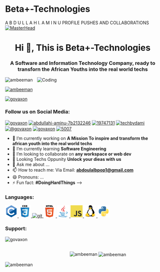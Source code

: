 # Beta+-Technologies
A B D U L L A H I. A M I N U PROFILE PUSHES AND COLLABORATIONS
[![MasterHead](https://as2.ftcdn.net/v2/jpg/02/78/37/47/1000_F_278374738_ypRn0utOVnebuhmpSrDiwkzFsdqEm0aa.jpg)](https://rishavchanda.io)
<h1 align="center">Hi 👋, This is Beta+-Technologies</h1>
<h3 align="center">A Software and Information Technology Company, ready to transforn the African Youths into the real world techs</h3>
<img align="right" alt="Coding" width="400" src="https://media4.giphy.com/media/qgQUggAC3Pfv687qPC/giphy.gif">


<p align="left"> <img src="https://komarev.com/ghpvc/?username=ambeeman&label=Profile%20views&color=0e75b6&style=flat" alt="ambeeman" /> </p>

<p align="left"> <a href="https://github.com/ryo-ma/github-profile-trophy"><img src="https://github-profile-trophy.vercel.app/?username=ambeeman" alt="ambeeman" /></a> </p>

<p align="left"> <a href="https://twitter.com/govaxon" target="blank"><img src="https://img.shields.io/twitter/follow/govaxon?logo=twitter&style=for-the-badge" alt="govaxon" /></a> </p>

<h3 align="left">Follow us on Social Media:</h3>
<p align="left">
<a href="https://twitter.com/govaxon" target="blank"><img align="center" src="https://raw.githubusercontent.com/rahuldkjain/github-profile-readme-generator/master/src/images/icons/Social/twitter.svg" alt="govaxon" height="30" width="40" /></a>
<a href="https://linkedin.com/in/abdullahi-aminu-7b2132246" target="blank"><img align="center" src="https://raw.githubusercontent.com/rahuldkjain/github-profile-readme-generator/master/src/images/icons/Social/linked-in-alt.svg" alt="abdullahi-aminu-7b2132246" height="30" width="40" /></a>
<a href="https://stackoverflow.com/users/19747131" target="blank"><img align="center" src="https://raw.githubusercontent.com/rahuldkjain/github-profile-readme-generator/master/src/images/icons/Social/stack-overflow.svg" alt="19747131" height="30" width="40" /></a>
<a href="https://instagram.com/govaxon" target="blank"><img align="center" src="https://raw.githubusercontent.com/rahuldkjain/github-profile-readme-generator/master/src/images/icons/Social/instagram.svg" alt="techbydami" height="30" width="40" /></a>
<a href="https://hashnode.com/@govaxon" target="blank"><img align="center" src="https://raw.githubusercontent.com/rahuldkjain/github-profile-readme-generator/master/src/images/icons/Social/hashnode.svg" alt="@govaxon" height="30" width="40" /></a>
<a href="https://www.youtube.com/c/govaxon" target="blank"><img align="center" src="https://raw.githubusercontent.com/rahuldkjain/github-profile-readme-generator/master/src/images/icons/Social/youtube.svg" alt="govaxon" height="30" width="40" /></a>
<a href="https://discord.gg/5007" target="blank"><img align="center" src="https://raw.githubusercontent.com/rahuldkjain/github-profile-readme-generator/master/src/images/icons/Social/discord.svg" alt="5007" height="30" width="40" /></a>
</p>

- 🔭 I’m currently working on **A Mission To inspire and transform the african youth into the real world techs**
- 🌱 I’m currently learning **Software Engineering**
- 👯 I’m looking to collaborate on **any workspace or web dev**
- 🤔 Looking Techs Oppunity **Unlock your dieas with us**
- 💬 Ask me about ...
- 📫 How to reach me: Via Email: **abdoulalbpop1@gmail.com**
- 😄 Pronouns: ...
- ⚡ Fun fact: **#DoingHardThings**
-->

<h3 align="left">Languages:</h3>
<p align="left"> <a href="https://www.cprogramming.com/" target="_blank" rel="noreferrer"> <img src="https://raw.githubusercontent.com/devicons/devicon/master/icons/c/c-original.svg" alt="c" width="40" height="40"/> </a> <a href="https://www.w3schools.com/css/" target="_blank" rel="noreferrer"> <img src="https://raw.githubusercontent.com/devicons/devicon/master/icons/css3/css3-original-wordmark.svg" alt="css3" width="40" height="40"/> </a> <a href="https://git-scm.com/" target="_blank" rel="noreferrer"> <img src="https://www.vectorlogo.zone/logos/git-scm/git-scm-icon.svg" alt="git" width="40" height="40"/> </a> <a href="https://www.w3.org/html/" target="_blank" rel="noreferrer"> <img src="https://raw.githubusercontent.com/devicons/devicon/master/icons/html5/html5-original-wordmark.svg" alt="html5" width="40" height="40"/> </a> <a href="https://www.java.com" target="_blank" rel="noreferrer"> <img src="https://raw.githubusercontent.com/devicons/devicon/master/icons/java/java-original.svg" alt="java" width="40" height="40"/> </a> <a href="https://developer.mozilla.org/en-US/docs/Web/JavaScript" target="_blank" rel="noreferrer"> <img src="https://raw.githubusercontent.com/devicons/devicon/master/icons/javascript/javascript-original.svg" alt="javascript" width="40" height="40"/> </a> <a href="https://www.linux.org/" target="_blank" rel="noreferrer"> <img src="https://raw.githubusercontent.com/devicons/devicon/master/icons/linux/linux-original.svg" alt="linux" width="40" height="40"/> </a> <a href="https://www.python.org" target="_blank" rel="noreferrer"> <img src="https://raw.githubusercontent.com/devicons/devicon/master/icons/python/python-original.svg" alt="python" width="40" height="40"/> </a> </p>

<h3 align="left">Support:</h3>
<p><a href="https://www.instagram.com/govaxon"> <img align="left" src="https://cdn.instagram.com/buttons/v2/default-blue.png" height="50" width="210" alt="govaxon" /></a></p><br><br>

<p><img align="left" src="https://github-readme-stats.vercel.app/api/top-langs?username=ambeeman&show_icons=true&locale=en&layout=compact" alt="ambeeman" /></p>

<p>&nbsp;<img align="center" src="https://github-readme-stats.vercel.app/api?username=ambeeman&show_icons=true&locale=en" alt="ambeeman" /></p>

<p><img align="center" src="https://github-readme-streak-stats.herokuapp.com/?user=ambeeman&" alt="ambeeman" /></p>


